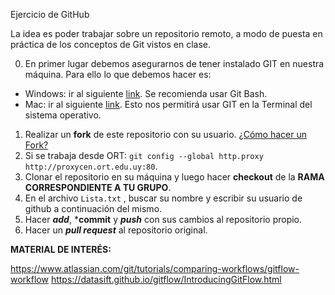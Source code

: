 
Ejercicio de GitHub

La idea es poder trabajar sobre un repositorio remoto, a modo de puesta en práctica de los conceptos de Git vistos en clase.


0) En primer lugar debemos asegurarnos de tener instalado GIT en nuestra máquina. Para ello lo que debemos hacer es:
 - Windows: ir al siguiente [link](https://git-for-windows.github.io/). Se recomienda usar Git Bash.
 - Mac:  ir al siguiente [link](https://git-scm.com/download/mac). Esto nos permitirá usar GIT en la Terminal del sistema operativo.
1) Realizar un **fork** de este repositorio con su usuario. [¿Cómo hacer un Fork?](https://help.github.com/articles/fork-a-repo/) 
2) Si se trabaja desde ORT: ```git config --global http.proxy http://proxycen.ort.edu.uy:80```.  
3) Clonar el repositorio en su máquina y luego hacer **checkout** de la **RAMA CORRESPONDIENTE A TU GRUPO**. 
4) En el archivo ```Lista.txt``` , buscar su nombre y escribir su usuario de github a continuación del mismo.  
5) Hacer ***add***, ***commit** y ***push*** con sus cambios al repositorio propio.  
6) Hacer un ***pull request*** al repositorio original.

**MATERIAL DE INTERÉS:** 

https://www.atlassian.com/git/tutorials/comparing-workflows/gitflow-workflow
https://datasift.github.io/gitflow/IntroducingGitFlow.html
